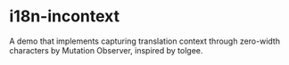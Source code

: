 # i18n-incontext

A demo that implements capturing translation context through zero-width characters by Mutation Observer, inspired by tolgee.